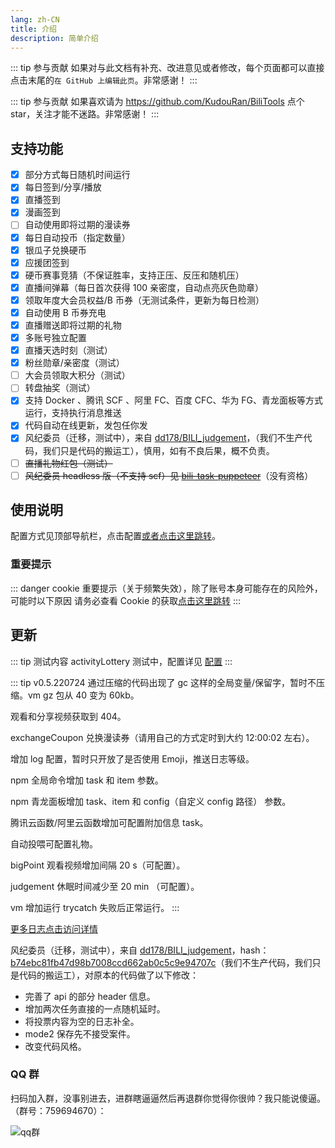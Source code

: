```yaml
---
lang: zh-CN
title: 介绍
description: 简单介绍
---
```


::: tip 参与贡献
如果对与此文档有补充、改进意见或者修改，每个页面都可以直接点击末尾的`在 GitHub 上编辑此页`。非常感谢！
:::

::: tip 参与贡献
如果喜欢请为 <https://github.com/KudouRan/BiliTools> 点个 star，关注才能不迷路。非常感谢！
:::

## 支持功能 <Badge v-if="isRefreshed" type="tip" :text="`版本${tagName}`" vertical="top" />

- [x] 部分方式每日随机时间运行 <Badge type="tip" text="推荐" vertical="middle" />
- [x] 每日签到/分享/播放
- [x] 直播签到
- [x] 漫画签到
- [ ] 自动使用即将过期的漫读券
- [x] 每日自动投币（指定数量）
- [x] 银瓜子兑换硬币
- [x] 应援团签到
- [x] 硬币赛事竞猜（不保证胜率，支持正压、反压和随机压）
- [x] 直播间弹幕（每日首次获得 100 亲密度，自动点亮灰色勋章）
- [x] 领取年度大会员权益/B 币券（无测试条件，更新为每日检测）
- [x] 自动使用 B 币券充电
- [x] 直播赠送即将过期的礼物
- [x] 多账号独立配置
- [x] 直播天选时刻（测试） <Badge type="warning" text="慎用" vertical="middle" />
- [x] 粉丝勋章/亲密度（测试）
- [ ] 大会员领取大积分（测试）<Badge type="warning" text="新增" vertical="middle" />
- [ ] 转盘抽奖（测试）<Badge type="warning" text="新增" vertical="middle" />
- [x] 支持 Docker 、腾讯 SCF 、阿里 FC、百度 CFC、华为 FG、青龙面板等方式运行，支持执行消息推送
- [x] 代码自动在线更新，发包任你发 <Badge type="tip" text="推荐" vertical="middle" />
- [x] 风纪委员（迁移，测试中），来自 [dd178/BILI_judgement](https://github.com/dd178/BILI_judgement/blob/master/judgement.py)，（我们不生产代码，我们只是代码的搬运工），慎用，如有不良后果，概不负责。
- [ ] ~~直播礼物红包（测试）~~
- [ ] ~~风纪委员 headless 版（不支持 scf）见 [bili-task-puppeteer](https://github.com/catlair/bili-task-puppeteer)~~（没有资格）

## 使用说明

配置方式见顶部导航栏，点击配置[或者点击这里跳转](../config/)。

### 重要提示

::: danger cookie 重要提示（关于频繁失效），除了账号本身可能存在的风险外，可能时以下原因
请务必查看 Cookie 的获取[点击这里跳转](../config/get_value.md)
:::

## 更新

::: tip 测试内容
activityLottery 测试中，配置详见 [配置](../config/func.md)
:::

::: tip v0.5.220724
<Badge type="warning" text="修复" vertical="middle" /> 通过压缩的代码出现了 gc 这样的全局变量/保留字，暂时不压缩。vm gz 包从 40 变为 60kb。
<br/>

<Badge type="warning" text="修复" vertical="middle" /> 观看和分享视频获取到 404。
<br/>

<Badge type="tip" text="新增" vertical="middle" /> exchangeCoupon 兑换漫读券（请用自己的方式定时到大约 12:00:02 左右）。
<br/>

<Badge type="tip" text="新增" vertical="middle" /> 增加 log 配置，暂时只开放了是否使用 Emoji，推送日志等级。
<br/>

<Badge type="tip" text="新增" vertical="middle" /> npm 全局命令增加 task 和 item 参数。
<br/>

<Badge type="tip" text="新增" vertical="middle" /> npm 青龙面板增加 task、item 和 config（自定义 config 路径） 参数。
<br/>

<Badge type="tip" text="新增" vertical="middle" /> 腾讯云函数/阿里云函数增加可配置附加信息 task。
<br/>

<Badge type="tip" text="新增" vertical="middle" /> 自动投喂可配置礼物。
<br/>

<Badge type="tip" text="优化" vertical="middle" /> bigPoint 观看视频增加间隔 20 s（可配置）。
<br/>

<Badge type="tip" text="优化" vertical="middle" /> judgement 休眠时间减少至 20 min （可配置）。
<br/>

<Badge type="tip" text="优化" vertical="middle" /> vm 增加运行 trycatch 失败后正常运行。
:::

[更多日志点击访问详情](./update.md)

风纪委员（迁移，测试中），来自 [dd178/BILI_judgement](https://github.com/dd178/BILI_judgement/blob/master/judgement.py)，hash：[b74ebc81fb47d98b7008ccd662ab0c5c9e94707c](https://github.com/dd178/BILI_judgement/commit/b74ebc81fb47d98b7008ccd662ab0c5c9e94707c)（我们不生产代码，我们只是代码的搬运工），对原本的代码做了以下修改：

- 完善了 api 的部分 header 信息。
- 增加两次任务直接的一点随机延时。
- 将投票内容为空的日志补全。
- mode2 保存先不接受案件。
- 改变代码风格。

### QQ 群

扫码加入群，没事别进去，进群瞎逼逼然后再退群你觉得你很帅？我只能说傻逼。（群号：759694670）：

![qq群](/images/qq_group.png)
